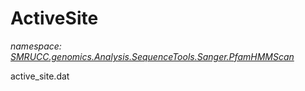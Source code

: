 ﻿# ActiveSite
_namespace: [SMRUCC.genomics.Analysis.SequenceTools.Sanger.PfamHMMScan](./index.md)_

active_site.dat




